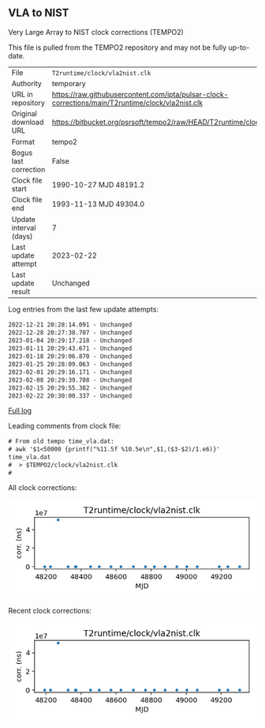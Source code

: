 
## VLA to NIST

Very Large Array to NIST clock corrections (TEMPO2)

This file is pulled from the TEMPO2 repository and may not be fully
up-to-date.

|     |     |
|:--- |:--- |
| File | `T2runtime/clock/vla2nist.clk` |
| Authority | temporary |
| URL in repository | <https://raw.githubusercontent.com/ipta/pulsar-clock-corrections/main/T2runtime/clock/vla2nist.clk> |
| Original download URL | <https://bitbucket.org/psrsoft/tempo2/raw/HEAD/T2runtime/clock/vla2nist.clk> |
| Format | tempo2 |
| Bogus last correction | False |
| Clock file start | 1990-10-27 MJD 48191.2 |
| Clock file end | 1993-11-13 MJD 49304.0 |
| Update interval (days) | 7 |
| Last update attempt | 2023-02-22 |
| Last update result | Unchanged |

Log entries from the last few update attempts:
```
2022-12-21 20:28:14.091 - Unchanged
2022-12-28 20:27:38.707 - Unchanged
2023-01-04 20:29:17.218 - Unchanged
2023-01-11 20:29:43.671 - Unchanged
2023-01-18 20:29:06.870 - Unchanged
2023-01-25 20:28:09.063 - Unchanged
2023-02-01 20:29:16.171 - Unchanged
2023-02-08 20:29:39.708 - Unchanged
2023-02-15 20:29:55.382 - Unchanged
2023-02-22 20:30:00.337 - Unchanged
```
[Full log](https://raw.githubusercontent.com/ipta/pulsar-clock-corrections/main/log/T2runtime/clock/vla2nist.clk.log)

Leading comments from clock file:

    # From old tempo time_vla.dat:
    # awk '$1<50000 {printf("%11.5f %10.5e\n",$1,($3-$2)/1.e6)}' time_vla.dat
    #  > $TEMPO2/clock/vla2nist.clk
    #



All clock corrections:

![plot of all clock corrections](vla2nist.clk.png "All corrections")

Recent clock corrections:

![plot of recent clock corrections](vla2nist.clk.short.png "Recent corrections")


